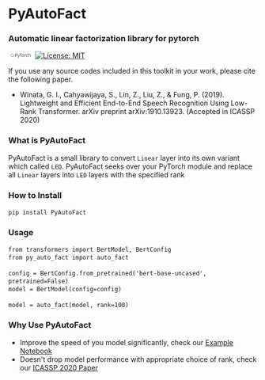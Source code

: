# PyAutoFact
### Automatic linear factorization library for pytorch

<img src="img/pytorch-logo-dark.png" width="10%"> [![License: MIT](https://img.shields.io/badge/License-MIT-yellow.svg)](https://opensource.org/licenses/MIT) 

If you use any source codes included in this toolkit in your work, please cite the following paper.
- Winata, G. I., Cahyawijaya, S., Lin, Z., Liu, Z., & Fung, P. (2019). Lightweight and Efficient End-to-End Speech Recognition Using Low-Rank Transformer. arXiv preprint arXiv:1910.13923. (Accepted in ICASSP 2020)

### What is PyAutoFact
PyAutoFact is a small library to convert `Linear` layer into its own variant which called `LED`.
PyAutoFact seeks over your PyTorch module and replace all `Linear` layers into `LED` layers with the specified rank

### How to Install
```
pip install PyAutoFact
```

### Usage
```
from transformers import BertModel, BertConfig
from py_auto_fact import auto_fact

config = BertConfig.from_pretrained('bert-base-uncased', pretrained=False)
model = BertModel(config=config)

model = auto_fact(model, rank=100)
```

### Why Use PyAutoFact
- Improve the speed of you model significantly, check our [Example Notebook](https://github.com/SamuelCahyawijaya/py_auto_fact/blob/main/examples/factorize_bert.ipynb)
- Doesn't drop model performance with appropriate choice of rank, check our [ICASSP 2020 Paper](https://ieeexplore.ieee.org/stamp/stamp.jsp?tp=&arnumber=9053878)